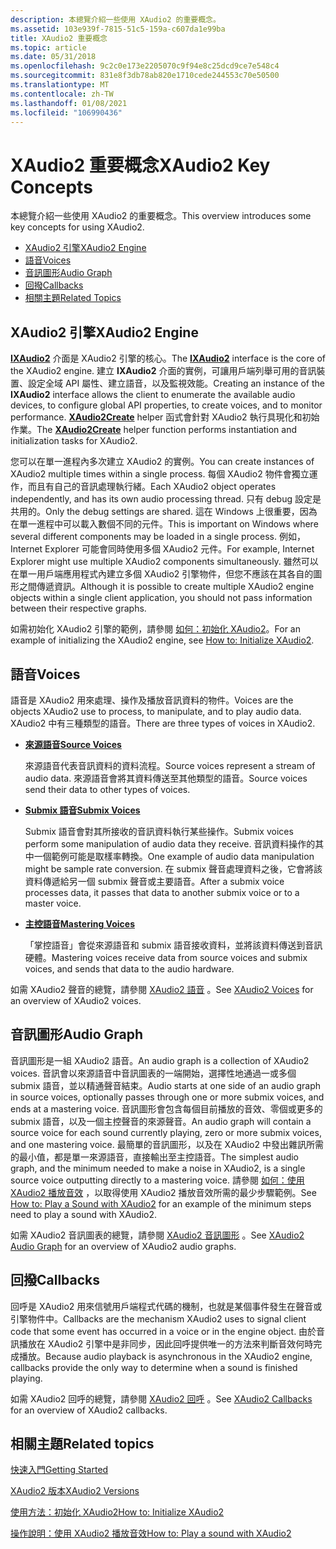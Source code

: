 ```yaml
---
description: 本總覽介紹一些使用 XAudio2 的重要概念。
ms.assetid: 103e939f-7815-51c5-159a-c607da1e99ba
title: XAudio2 重要概念
ms.topic: article
ms.date: 05/31/2018
ms.openlocfilehash: 9c2c0e173e2205070c9f94e8c25dcd9ce7e548c4
ms.sourcegitcommit: 831e8f3db78ab820e1710cede244553c70e50500
ms.translationtype: MT
ms.contentlocale: zh-TW
ms.lasthandoff: 01/08/2021
ms.locfileid: "106990436"
---
```

# <a name="xaudio2-key-concepts"></a><span data-ttu-id="ad088-103">XAudio2 重要概念</span><span class="sxs-lookup"><span data-stu-id="ad088-103">XAudio2 Key Concepts</span></span>

<span data-ttu-id="ad088-104">本總覽介紹一些使用 XAudio2 的重要概念。</span><span class="sxs-lookup"><span data-stu-id="ad088-104">This overview introduces some key concepts for using XAudio2.</span></span>

-   [<span data-ttu-id="ad088-105">XAudio2 引擎</span><span class="sxs-lookup"><span data-stu-id="ad088-105">XAudio2 Engine</span></span>](#xaudio2-engine)
-   [<span data-ttu-id="ad088-106">語音</span><span class="sxs-lookup"><span data-stu-id="ad088-106">Voices</span></span>](#voices)
-   [<span data-ttu-id="ad088-107">音訊圖形</span><span class="sxs-lookup"><span data-stu-id="ad088-107">Audio Graph</span></span>](#audio-graph)
-   [<span data-ttu-id="ad088-108">回撥</span><span class="sxs-lookup"><span data-stu-id="ad088-108">Callbacks</span></span>](#callbacks)
-   [<span data-ttu-id="ad088-109">相關主題</span><span class="sxs-lookup"><span data-stu-id="ad088-109">Related Topics</span></span>](#related-topics)

## <a name="xaudio2-engine"></a><span data-ttu-id="ad088-110">XAudio2 引擎</span><span class="sxs-lookup"><span data-stu-id="ad088-110">XAudio2 Engine</span></span>

<span data-ttu-id="ad088-111">[**IXAudio2**](/windows/desktop/api/xaudio2/nn-xaudio2-ixaudio2) 介面是 XAudio2 引擎的核心。</span><span class="sxs-lookup"><span data-stu-id="ad088-111">The [**IXAudio2**](/windows/desktop/api/xaudio2/nn-xaudio2-ixaudio2) interface is the core of the XAudio2 engine.</span></span> <span data-ttu-id="ad088-112">建立 **IXAudio2** 介面的實例，可讓用戶端列舉可用的音訊裝置、設定全域 API 屬性、建立語音，以及監視效能。</span><span class="sxs-lookup"><span data-stu-id="ad088-112">Creating an instance of the **IXAudio2** interface allows the client to enumerate the available audio devices, to configure global API properties, to create voices, and to monitor performance.</span></span> <span data-ttu-id="ad088-113">[**XAudio2Create**](/windows/desktop/api/xaudio2/nf-xaudio2-xaudio2create) helper 函式會針對 XAudio2 執行具現化和初始作業。</span><span class="sxs-lookup"><span data-stu-id="ad088-113">The [**XAudio2Create**](/windows/desktop/api/xaudio2/nf-xaudio2-xaudio2create) helper function performs instantiation and initialization tasks for XAudio2.</span></span>

<span data-ttu-id="ad088-114">您可以在單一進程內多次建立 XAudio2 的實例。</span><span class="sxs-lookup"><span data-stu-id="ad088-114">You can create instances of XAudio2 multiple times within a single process.</span></span> <span data-ttu-id="ad088-115">每個 XAudio2 物件會獨立運作，而且有自己的音訊處理執行緒。</span><span class="sxs-lookup"><span data-stu-id="ad088-115">Each XAudio2 object operates independently, and has its own audio processing thread.</span></span> <span data-ttu-id="ad088-116">只有 debug 設定是共用的。</span><span class="sxs-lookup"><span data-stu-id="ad088-116">Only the debug settings are shared.</span></span> <span data-ttu-id="ad088-117">這在 Windows 上很重要，因為在單一進程中可以載入數個不同的元件。</span><span class="sxs-lookup"><span data-stu-id="ad088-117">This is important on Windows where several different components may be loaded in a single process.</span></span> <span data-ttu-id="ad088-118">例如，Internet Explorer 可能會同時使用多個 XAudio2 元件。</span><span class="sxs-lookup"><span data-stu-id="ad088-118">For example, Internet Explorer might use multiple XAudio2 components simultaneously.</span></span> <span data-ttu-id="ad088-119">雖然可以在單一用戶端應用程式內建立多個 XAudio2 引擎物件，但您不應該在其各自的圖形之間傳遞資訊。</span><span class="sxs-lookup"><span data-stu-id="ad088-119">Although it is possible to create multiple XAudio2 engine objects within a single client application, you should not pass information between their respective graphs.</span></span>

<span data-ttu-id="ad088-120">如需初始化 XAudio2 引擎的範例，請參閱 [如何：初始化 XAudio2](how-to--initialize-xaudio2.md)。</span><span class="sxs-lookup"><span data-stu-id="ad088-120">For an example of initializing the XAudio2 engine, see [How to: Initialize XAudio2](how-to--initialize-xaudio2.md).</span></span>

## <a name="voices"></a><span data-ttu-id="ad088-121">語音</span><span class="sxs-lookup"><span data-stu-id="ad088-121">Voices</span></span>

<span data-ttu-id="ad088-122">語音是 XAudio2 用來處理、操作及播放音訊資料的物件。</span><span class="sxs-lookup"><span data-stu-id="ad088-122">Voices are the objects XAudio2 use to process, to manipulate, and to play audio data.</span></span> <span data-ttu-id="ad088-123">XAudio2 中有三種類型的語音。</span><span class="sxs-lookup"><span data-stu-id="ad088-123">There are three types of voices in XAudio2.</span></span>

-   [<span data-ttu-id="ad088-124">**來源語音**</span><span class="sxs-lookup"><span data-stu-id="ad088-124">**Source Voices**</span></span>](/windows/desktop/api/xaudio2/nn-xaudio2-ixaudio2sourcevoice)

    <span data-ttu-id="ad088-125">來源語音代表音訊資料的資料流程。</span><span class="sxs-lookup"><span data-stu-id="ad088-125">Source voices represent a stream of audio data.</span></span> <span data-ttu-id="ad088-126">來源語音會將其資料傳送至其他類型的語音。</span><span class="sxs-lookup"><span data-stu-id="ad088-126">Source voices send their data to other types of voices.</span></span>

-   [<span data-ttu-id="ad088-127">**Submix 語音**</span><span class="sxs-lookup"><span data-stu-id="ad088-127">**Submix Voices**</span></span>](/windows/desktop/api/xaudio2/nn-xaudio2-ixaudio2submixvoice)

    <span data-ttu-id="ad088-128">Submix 語音會對其所接收的音訊資料執行某些操作。</span><span class="sxs-lookup"><span data-stu-id="ad088-128">Submix voices perform some manipulation of audio data they receive.</span></span> <span data-ttu-id="ad088-129">音訊資料操作的其中一個範例可能是取樣率轉換。</span><span class="sxs-lookup"><span data-stu-id="ad088-129">One example of audio data manipulation might be sample rate conversion.</span></span> <span data-ttu-id="ad088-130">在 submix 聲音處理資料之後，它會將該資料傳遞給另一個 submix 聲音或主要語音。</span><span class="sxs-lookup"><span data-stu-id="ad088-130">After a submix voice processes data, it passes that data to another submix voice or to a master voice.</span></span>

-   [<span data-ttu-id="ad088-131">**主控語音**</span><span class="sxs-lookup"><span data-stu-id="ad088-131">**Mastering Voices**</span></span>](/windows/desktop/api/xaudio2/nn-xaudio2-ixaudio2masteringvoice)

    <span data-ttu-id="ad088-132">「掌控語音」會從來源語音和 submix 語音接收資料，並將該資料傳送到音訊硬體。</span><span class="sxs-lookup"><span data-stu-id="ad088-132">Mastering voices receive data from source voices and submix voices, and sends that data to the audio hardware.</span></span>

<span data-ttu-id="ad088-133">如需 XAudio2 聲音的總覽，請參閱 [XAudio2 語音](voices.md) 。</span><span class="sxs-lookup"><span data-stu-id="ad088-133">See [XAudio2 Voices](voices.md) for an overview of XAudio2 voices.</span></span>

## <a name="audio-graph"></a><span data-ttu-id="ad088-134">音訊圖形</span><span class="sxs-lookup"><span data-stu-id="ad088-134">Audio Graph</span></span>

<span data-ttu-id="ad088-135">音訊圖形是一組 XAudio2 語音。</span><span class="sxs-lookup"><span data-stu-id="ad088-135">An audio graph is a collection of XAudio2 voices.</span></span> <span data-ttu-id="ad088-136">音訊會以來源語音中音訊圖表的一端開始，選擇性地通過一或多個 submix 語音，並以精通聲音結束。</span><span class="sxs-lookup"><span data-stu-id="ad088-136">Audio starts at one side of an audio graph in source voices, optionally passes through one or more submix voices, and ends at a mastering voice.</span></span> <span data-ttu-id="ad088-137">音訊圖形會包含每個目前播放的音效、零個或更多的 submix 語音，以及一個主控聲音的來源聲音。</span><span class="sxs-lookup"><span data-stu-id="ad088-137">An audio graph will contain a source voice for each sound currently playing, zero or more submix voices, and one mastering voice.</span></span> <span data-ttu-id="ad088-138">最簡單的音訊圖形，以及在 XAudio2 中發出雜訊所需的最小值，都是單一來源語音，直接輸出至主控語音。</span><span class="sxs-lookup"><span data-stu-id="ad088-138">The simplest audio graph, and the minimum needed to make a noise in XAudio2, is a single source voice outputting directly to a mastering voice.</span></span> <span data-ttu-id="ad088-139">請參閱 [如何：使用 XAudio2 播放音效](how-to--play-a-sound-with-xaudio2.md) ，以取得使用 XAudio2 播放音效所需的最少步驟範例。</span><span class="sxs-lookup"><span data-stu-id="ad088-139">See [How to: Play a Sound with XAudio2](how-to--play-a-sound-with-xaudio2.md) for an example of the minimum steps need to play a sound with XAudio2.</span></span>

<span data-ttu-id="ad088-140">如需 XAudio2 音訊圖表的總覽，請參閱 [XAudio2 音訊圖形](audio-graphs.md) 。</span><span class="sxs-lookup"><span data-stu-id="ad088-140">See [XAudio2 Audio Graph](audio-graphs.md) for an overview of XAudio2 audio graphs.</span></span>

## <a name="callbacks"></a><span data-ttu-id="ad088-141">回撥</span><span class="sxs-lookup"><span data-stu-id="ad088-141">Callbacks</span></span>

<span data-ttu-id="ad088-142">回呼是 XAudio2 用來信號用戶端程式代碼的機制，也就是某個事件發生在聲音或引擎物件中。</span><span class="sxs-lookup"><span data-stu-id="ad088-142">Callbacks are the mechanism XAudio2 uses to signal client code that some event has occurred in a voice or in the engine object.</span></span> <span data-ttu-id="ad088-143">由於音訊播放在 XAudio2 引擎中是非同步，因此回呼提供唯一的方法來判斷音效何時完成播放。</span><span class="sxs-lookup"><span data-stu-id="ad088-143">Because audio playback is asynchronous in the XAudio2 engine, callbacks provide the only way to determine when a sound is finished playing.</span></span>

<span data-ttu-id="ad088-144">如需 XAudio2 回呼的總覽，請參閱 [XAudio2 回呼](callbacks.md) 。</span><span class="sxs-lookup"><span data-stu-id="ad088-144">See [XAudio2 Callbacks](callbacks.md) for an overview of XAudio2 callbacks.</span></span>

## <a name="related-topics"></a><span data-ttu-id="ad088-145">相關主題</span><span class="sxs-lookup"><span data-stu-id="ad088-145">Related topics</span></span>

<dl> <dt>

[<span data-ttu-id="ad088-146">快速入門</span><span class="sxs-lookup"><span data-stu-id="ad088-146">Getting Started</span></span>](getting-started.md)
</dt> <dt>

[<span data-ttu-id="ad088-147">XAudio2 版本</span><span class="sxs-lookup"><span data-stu-id="ad088-147">XAudio2 Versions</span></span>](xaudio2-versions.md)
</dt> <dt>

[<span data-ttu-id="ad088-148">使用方法：初始化 XAudio2</span><span class="sxs-lookup"><span data-stu-id="ad088-148">How to: Initialize XAudio2</span></span>](how-to--initialize-xaudio2.md)
</dt> <dt>

[<span data-ttu-id="ad088-149">操作說明：使用 XAudio2 播放音效</span><span class="sxs-lookup"><span data-stu-id="ad088-149">How to: Play a sound with XAudio2</span></span>](how-to--play-a-sound-with-xaudio2.md)
</dt> </dl>

 

 



